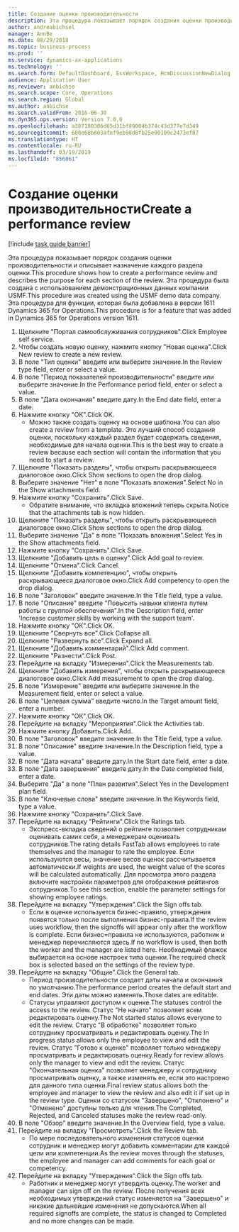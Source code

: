 ```yaml
---
title: Создание оценки производительности
description: Эта процедура показывает порядок создания оценки производительности и описывает назначение каждого раздела оценки.
author: andreabichsel
manager: AnnBe
ms.date: 08/29/2018
ms.topic: business-process
ms.prod: ''
ms.service: dynamics-ax-applications
ms.technology: ''
ms.search.form: DefaultDashboard, EssWorkspace, HcmDiscussionNewDialog, HcmDiscussion, HcmDiscussionChangeSettings, HcmDiscussionAddGoalDialog, HcmTopicCreate, HcmMeasurementDetailDialog, HcmPerfJournalAdd
audience: Application User
ms.reviewer: anbichse
ms.search.scope: Core, Operations
ms.search.region: Global
ms.author: anbichse
ms.search.validFrom: 2016-06-30
ms.dyn365.ops.version: Version 7.0.0
ms.openlocfilehash: a387180386d65d31bf89004b374c43d377e7d349
ms.sourcegitcommit: 608e68b603afef9eb98d8fb25e90109c2473ef87
ms.translationtype: HT
ms.contentlocale: ru-RU
ms.lasthandoff: 03/19/2019
ms.locfileid: "856861"
---
```

# <a name="create-a-performance-review"></a><span data-ttu-id="35419-103">Создание оценки производительности</span><span class="sxs-lookup"><span data-stu-id="35419-103">Create a performance review</span></span>

[!include [task guide banner](../../includes/task-guide-banner.md)]

<span data-ttu-id="35419-104">Эта процедура показывает порядок создания оценки производительности и описывает назначение каждого раздела оценки.</span><span class="sxs-lookup"><span data-stu-id="35419-104">This procedure shows how to create a performance review and describes the purpose for each section of the review.</span></span> <span data-ttu-id="35419-105">Эта процедура была создана с использованием демонстрационных данных компании USMF.</span><span class="sxs-lookup"><span data-stu-id="35419-105">This procedure was created using the USMF demo data company.</span></span> <span data-ttu-id="35419-106">Эта процедура для функции, которая была добавлена в версии 1611 Dynamics 365 for Operations.</span><span class="sxs-lookup"><span data-stu-id="35419-106">This procedure is for a feature that was added in Dynamics 365 for Operations version 1611.</span></span>

1. <span data-ttu-id="35419-107">Щелкните "Портал самообслуживания сотрудников".</span><span class="sxs-lookup"><span data-stu-id="35419-107">Click Employee self service.</span></span>
2. <span data-ttu-id="35419-108">Чтобы создать новую оценку, нажмите кнопку "Новая оценка".</span><span class="sxs-lookup"><span data-stu-id="35419-108">Click New review to create a new review.</span></span>
3. <span data-ttu-id="35419-109">В поле "Тип оценки" введите или выберите значение.</span><span class="sxs-lookup"><span data-stu-id="35419-109">In the Review type field, enter or select a value.</span></span>
4. <span data-ttu-id="35419-110">В поле "Период показателей производительности" введите или выберите значение.</span><span class="sxs-lookup"><span data-stu-id="35419-110">In the Performance period field, enter or select a value.</span></span>
5. <span data-ttu-id="35419-111">В поле "Дата окончания" введите дату.</span><span class="sxs-lookup"><span data-stu-id="35419-111">In the End date field, enter a date.</span></span>
6. <span data-ttu-id="35419-112">Нажмите кнопку "OК".</span><span class="sxs-lookup"><span data-stu-id="35419-112">Click OK.</span></span>
    * <span data-ttu-id="35419-113">Можно также создать оценку на основе шаблона.</span><span class="sxs-lookup"><span data-stu-id="35419-113">You can also create a review from a template.</span></span> <span data-ttu-id="35419-114">Это лучший способ создания оценки, поскольку каждый раздел будет содержать сведения, необходимые для начала оценки.</span><span class="sxs-lookup"><span data-stu-id="35419-114">This is the best way to create a review because each section will contain the information that you need to start a review.</span></span>  
7. <span data-ttu-id="35419-115">Щелкните "Показать разделы", чтобы открыть раскрывающееся диалоговое окно.</span><span class="sxs-lookup"><span data-stu-id="35419-115">Click Show sections to open the drop dialog.</span></span>
8. <span data-ttu-id="35419-116">Выберите значение "Нет" в поле "Показать вложения".</span><span class="sxs-lookup"><span data-stu-id="35419-116">Select No in the Show attachments field.</span></span>
9. <span data-ttu-id="35419-117">Нажмите кнопку "Сохранить".</span><span class="sxs-lookup"><span data-stu-id="35419-117">Click Save.</span></span>
    * <span data-ttu-id="35419-118">Обратите внимание, что вкладка вложений теперь скрыта.</span><span class="sxs-lookup"><span data-stu-id="35419-118">Notice that the attachments tab is now hidden.</span></span>  
10. <span data-ttu-id="35419-119">Щелкните "Показать разделы", чтобы открыть раскрывающееся диалоговое окно.</span><span class="sxs-lookup"><span data-stu-id="35419-119">Click Show sections to open the drop dialog.</span></span>
11. <span data-ttu-id="35419-120">Выберите значение "Да" в поле "Показать вложения".</span><span class="sxs-lookup"><span data-stu-id="35419-120">Select Yes in the Show attachments field.</span></span>
12. <span data-ttu-id="35419-121">Нажмите кнопку "Сохранить".</span><span class="sxs-lookup"><span data-stu-id="35419-121">Click Save.</span></span>
13. <span data-ttu-id="35419-122">Щелкните "Добавить цель в оценку".</span><span class="sxs-lookup"><span data-stu-id="35419-122">Click Add goal to review.</span></span>
14. <span data-ttu-id="35419-123">Щелкните "Отмена".</span><span class="sxs-lookup"><span data-stu-id="35419-123">Click Cancel.</span></span>
15. <span data-ttu-id="35419-124">Щелкните "Добавить компетенцию", чтобы открыть раскрывающееся диалоговое окно.</span><span class="sxs-lookup"><span data-stu-id="35419-124">Click Add competency to open the drop dialog.</span></span>
16. <span data-ttu-id="35419-125">В поле "Заголовок" введите значение.</span><span class="sxs-lookup"><span data-stu-id="35419-125">In the Title field, type a value.</span></span>
17. <span data-ttu-id="35419-126">В поле "Описание" введите "Повысить навыки клиента путем работы с группой обеспечения".</span><span class="sxs-lookup"><span data-stu-id="35419-126">In the Description field, enter 'Increase customer skills by working with the support team'.</span></span>
18. <span data-ttu-id="35419-127">Нажмите кнопку "OК".</span><span class="sxs-lookup"><span data-stu-id="35419-127">Click OK.</span></span>
19. <span data-ttu-id="35419-128">Щелкните "Свернуть все".</span><span class="sxs-lookup"><span data-stu-id="35419-128">Click Collapse all.</span></span>
20. <span data-ttu-id="35419-129">Щелкните "Развернуть все".</span><span class="sxs-lookup"><span data-stu-id="35419-129">Click Expand all.</span></span>
21. <span data-ttu-id="35419-130">Щелкните "Добавить комментарий".</span><span class="sxs-lookup"><span data-stu-id="35419-130">Click Add comment.</span></span>
22. <span data-ttu-id="35419-131">Щелкните "Разнести".</span><span class="sxs-lookup"><span data-stu-id="35419-131">Click Post.</span></span>
23. <span data-ttu-id="35419-132">Перейдите на вкладку "Измерения".</span><span class="sxs-lookup"><span data-stu-id="35419-132">Click the Measurements tab.</span></span>
24. <span data-ttu-id="35419-133">Щелкните "Добавить измерения", чтобы открыть раскрывающееся диалоговое окно.</span><span class="sxs-lookup"><span data-stu-id="35419-133">Click Add measurement to open the drop dialog.</span></span>
25. <span data-ttu-id="35419-134">В поле "Измерение" введите или выберите значение.</span><span class="sxs-lookup"><span data-stu-id="35419-134">In the Measurement field, enter or select a value.</span></span>
26. <span data-ttu-id="35419-135">В поле "Целевая сумма" введите число.</span><span class="sxs-lookup"><span data-stu-id="35419-135">In the Target amount field, enter a number.</span></span>
27. <span data-ttu-id="35419-136">Нажмите кнопку "OК".</span><span class="sxs-lookup"><span data-stu-id="35419-136">Click OK.</span></span>
28. <span data-ttu-id="35419-137">Перейдите на вкладку "Мероприятия".</span><span class="sxs-lookup"><span data-stu-id="35419-137">Click the Activities tab.</span></span>
29. <span data-ttu-id="35419-138">Нажмите кнопку Добавить.</span><span class="sxs-lookup"><span data-stu-id="35419-138">Click Add.</span></span>
30. <span data-ttu-id="35419-139">В поле "Заголовок" введите значение.</span><span class="sxs-lookup"><span data-stu-id="35419-139">In the Title field, type a value.</span></span>
31. <span data-ttu-id="35419-140">В поле "Описание" введите значение.</span><span class="sxs-lookup"><span data-stu-id="35419-140">In the Description field, type a value.</span></span>
32. <span data-ttu-id="35419-141">В поле "Дата начала" введите дату.</span><span class="sxs-lookup"><span data-stu-id="35419-141">In the Start date field, enter a date.</span></span>
33. <span data-ttu-id="35419-142">В поле "Дата завершения" введите дату.</span><span class="sxs-lookup"><span data-stu-id="35419-142">In the Date completed field, enter a date.</span></span>
34. <span data-ttu-id="35419-143">Выберите "Да" в поле "План развития".</span><span class="sxs-lookup"><span data-stu-id="35419-143">Select Yes in the Development plan field.</span></span>
35. <span data-ttu-id="35419-144">В поле "Ключевые слова" введите значение.</span><span class="sxs-lookup"><span data-stu-id="35419-144">In the Keywords field, type a value.</span></span>
36. <span data-ttu-id="35419-145">Нажмите кнопку "Сохранить".</span><span class="sxs-lookup"><span data-stu-id="35419-145">Click Save.</span></span>
37. <span data-ttu-id="35419-146">Перейдите на вкладку "Рейтинги".</span><span class="sxs-lookup"><span data-stu-id="35419-146">Click the Ratings tab.</span></span>
    * <span data-ttu-id="35419-147">Экспресс-вкладка сведений о рейтинге позволяет сотрудникам оценивать самих себя, а менеджерам оценивать сотрудников.</span><span class="sxs-lookup"><span data-stu-id="35419-147">The rating details FastTab allows employees to rate themselves and the manager to rate the employee.</span></span> <span data-ttu-id="35419-148">Если используются весы, значение весов оценок рассчитывается автоматически.</span><span class="sxs-lookup"><span data-stu-id="35419-148">If weights are used, the weight value of the scores will be calculated automatically.</span></span>    <span data-ttu-id="35419-149">Для просмотра этого раздела включите настройки параметров для отображения рейтингов сотрудников.</span><span class="sxs-lookup"><span data-stu-id="35419-149">To see this section, enable the parameter settings for showing employee ratings.</span></span>  
38. <span data-ttu-id="35419-150">Перейдите на вкладку "Утверждения".</span><span class="sxs-lookup"><span data-stu-id="35419-150">Click the Sign offs tab.</span></span>
    * <span data-ttu-id="35419-151">Если в оценке используется бизнес-правило, утверждения появятся только после выполнения бизнес-правила.</span><span class="sxs-lookup"><span data-stu-id="35419-151">If the review uses workflow, then the signoffs will appear only after the workflow is complete.</span></span> <span data-ttu-id="35419-152">Если бизнес=правила не используются, работник и менеджер перечисляются здесь.</span><span class="sxs-lookup"><span data-stu-id="35419-152">If no workflow is used, then both the worker and the manager are listed here.</span></span> <span data-ttu-id="35419-153">Необходимый флажок выбирается на основе настроек типа оценки.</span><span class="sxs-lookup"><span data-stu-id="35419-153">The required check box is selected based on the settings of the review type.</span></span>  
39. <span data-ttu-id="35419-154">Перейдите на вкладку "Общие".</span><span class="sxs-lookup"><span data-stu-id="35419-154">Click the General tab.</span></span>
    * <span data-ttu-id="35419-155">Период производительности создает даты начала и окончания по умолчанию.</span><span class="sxs-lookup"><span data-stu-id="35419-155">The performance period creates the default start and end dates.</span></span> <span data-ttu-id="35419-156">Эти даты можно изменять.</span><span class="sxs-lookup"><span data-stu-id="35419-156">Those dates are editable.</span></span>  
    * <span data-ttu-id="35419-157">Статусы управляют доступом к оценке.</span><span class="sxs-lookup"><span data-stu-id="35419-157">The statuses control the access to the review.</span></span> <span data-ttu-id="35419-158">Статус "Не начато" позволяет всем редактировать оценку.</span><span class="sxs-lookup"><span data-stu-id="35419-158">The Not started status allows everyone to edit the review.</span></span> <span data-ttu-id="35419-159">Статус "В обработке" позволяет только сотруднику просматривать и редактировать оценку.</span><span class="sxs-lookup"><span data-stu-id="35419-159">The In progress status allows only the employee to view and edit the review.</span></span> <span data-ttu-id="35419-160">Статус "Готово к оценке" позволяет только менеджеру просматривать и редактировать оценку.</span><span class="sxs-lookup"><span data-stu-id="35419-160">Ready for review allows only the manager to view and edit the review.</span></span> <span data-ttu-id="35419-161">Статус "Окончательная оценка" позволяет менеджеру и сотруднику просматривать оценку, а также изменять ее, если это настроено для данного типа оценки.</span><span class="sxs-lookup"><span data-stu-id="35419-161">Final review status allows both the employee and manager to view the review and also edit it if set up in the review type.</span></span> <span data-ttu-id="35419-162">Оценки со статусом "Завершено", "Отклонено" и "Отменено" доступны только для чтения.</span><span class="sxs-lookup"><span data-stu-id="35419-162">The Completed, Rejected, and Canceled statuses make the review read-only.</span></span>  
40. <span data-ttu-id="35419-163">В поле "Обзор" введите значение.</span><span class="sxs-lookup"><span data-stu-id="35419-163">In the Overview field, type a value.</span></span>
41. <span data-ttu-id="35419-164">Перейдите на вкладку "Просмотреть".</span><span class="sxs-lookup"><span data-stu-id="35419-164">Click the Review tab.</span></span>
    * <span data-ttu-id="35419-165">По мере последовательного изменения статусов оценки сотрудник и менеджер могут добавить комментарии для каждой цели или компетенции.</span><span class="sxs-lookup"><span data-stu-id="35419-165">As the review moves through the statuses, the employee and manager can add comments for each goal or competency.</span></span>  
42. <span data-ttu-id="35419-166">Перейдите на вкладку "Утверждения".</span><span class="sxs-lookup"><span data-stu-id="35419-166">Click the Sign offs tab.</span></span>
    * <span data-ttu-id="35419-167">Работник и менеджер могут утвердить оценку.</span><span class="sxs-lookup"><span data-stu-id="35419-167">The worker and manager can sign off on the review.</span></span> <span data-ttu-id="35419-168">После получения всех необходимых утверждений статус изменяется на "Завершено" и никакие дальнейшие изменения не допускаются.</span><span class="sxs-lookup"><span data-stu-id="35419-168">When all required signoffs are complete, the status is changed to Completed and no more changes can be made.</span></span>  

